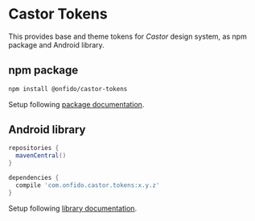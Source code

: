 # Castor Tokens

This provides base and theme tokens for _Castor_ design system, as npm package and Android library.

## npm package

```sh
npm install @onfido/castor-tokens
```

Setup following [package documentation](./packages/npm).

## Android library

```gradle
repositories {
  mavenCentral()
}

dependencies {
  compile 'com.onfido.castor.tokens:x.y.z'
}
```

Setup following [library documentation](./libraries/android).
